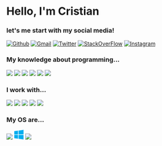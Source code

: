 # Hello, I'm Cristian
### let's me start with my social media!
[![Github](https://img.shields.io/badge/-Github-000?style=flat&logo=Github&logoColor=white)](https://github.com/Cristian0901) [![Gmail](https://img.shields.io/badge/-Gmail-EA4335?style=flat&logo=gmail&logoColor=white)](mailto:crislgf1@gmail.com) [![Twitter](https://img.shields.io/badge/-Twitter-1d9bf0?style=flat&logo=twitter&logoColor=white)](https://twitter.com/Cristian090107)  [![StackOverFlow](https://img.shields.io/badge/-Stack%20OverFlow-F58025?style=flat&logo=Stack%20Overflow&logoColor=white)](https://es.stackoverflow.com/users/172303/cristian-guilarte) [![Instagram](https://img.shields.io/badge/-Instagram-E4405F?style=flat&logo=Instagram&logoColor=white)](https://www.instagram.com/09cristian01/)

### My knowledge about programming...
<code><img width="5%" src="https://www.vectorlogo.zone/logos/python/python-icon.svg"></code> <code><img width="5%" src="https://upload.vectorlogo.zone/logos/javascript/images/239ec8a4-163e-4792-83b6-3f6d96911757.svg"></code> <code><img width="5%" src="https://www.vectorlogo.zone/logos/w3_css/w3_css-icon.svg"></code> <code><img width="5%" src="https://www.vectorlogo.zone/logos/w3_html5/w3_html5-icon.svg"></code> <code><img width="5%" src="https://www.vectorlogo.zone/logos/git-scm/git-scm-icon.svg"></code> <code><img width="5%" src="https://www.vectorlogo.zone/logos/commonmark/commonmark-official.svg"></code>

### I work with...
<code><img width="5%" src="https://www.vectorlogo.zone/logos/github/github-icon.svg"></code> <code><img width="5%" src="https://www.vectorlogo.zone/logos/gitkraken/gitkraken-icon.svg"></code>  <code><img width="5%" src="https://www.vectorlogo.zone/logos/visualstudio_code/visualstudio_code-icon.svg"></code> <code><img width="5%" src="https://www.vectorlogo.zone/logos/gnu_bash/gnu_bash-icon.svg"></code> <code><img width="5%" src="https://www.vectorlogo.zone/logos/gitpodio/gitpodio-icon.svg"></code>

### My OS are...
<code><img width="5%" src="https://upload.wikimedia.org/wikipedia/commons/3/3e/Manjaro-logo.svg"></code> <code><img width="5%" src="https://github.com/devicons/devicon/blob/master/icons/windows8/windows8-original.svg"></code> <code><img width="5%" src="https://www.vectorlogo.zone/logos/linux/linux-icon.svg"></code> 
